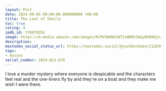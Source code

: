 ```yaml
---
layout: Post
date: 2024-08-05 00:00:00.000000000 +00:00
title: The Last of Sheila
toc: true
rating: 4
imdb_id: tt0070291
image: https://m.media-amazon.com/images/M/MV5BOWU1NTIxNDMtZmEyNS00NjkzLTg4NzUtMmVkZTA0N2IwODM4XkEyXkFqcGdeQXVyMTUzMDUzNTI3._V1_SX300.jpg
description:
mastodon_social_status_url: https://mastodon.social/@joshbeckman/112936153860462715
tags:
- movies
serial_number: 2024.BLG.078
---
```

I love a murder mystery where everyone is despicable and the characters feel real and the one-liners fly by and they're on a boat and they make me wish I were there.
